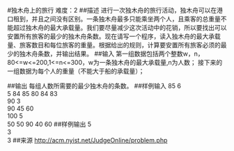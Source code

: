 #独木舟上的旅行
难度：2
##描述
进行一次独木舟的旅行活动，独木舟可以在港口租到，并且之间没有区别。一条独木舟最多只能乘坐两个人，且乘客的总重量不能超过独木舟的最大承载量。我们要尽量减少这次活动中的花销，所以要找出可以安置所有旅客的最少的独木舟条数。现在请写一个程序，读入独木舟的最大承载量、旅客数目和每位旅客的重量。根据给出的规则，计算要安置所有旅客必须的最少的独木舟条数，并输出结果。
##输入
第一组数据包括两个整数w，n，80<=w<=200,1<=n<=300，w为一条独木舟的最大承载量,n为人数；
接下来的一组数据为每个人的重量（不能大于船的承载量）；

##输出
每组人数所需要的最少独木舟的条数。
##样例输入
85 6  
5 84 85 80 84 83  
90 3  
90 45 60  
100 5  
50 50 90 40 60
##样例输出
5  
3  
3
##来源
http://acm.nyist.net/JudgeOnline/problem.php